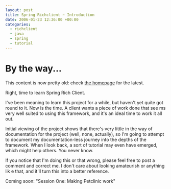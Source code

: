 ```yaml
---
layout: post
title: Spring Richclient ~ Introduction
date: 2006-01-23 12:36:00 +00:00
categories:
  - richclient 
  - java 
  - spring
  - tutorial
---
```

<div class='notice'><h1>By the way...</h1><p>This content is now pretty old: check <a href='/'>the homepage</a> for the latest.</p></div>
          
<p>Right, time to learn Spring Rich Client.</p>
<p>I've been meaning to learn this project for a while, but haven't yet quite got round to it. Now is the time. A client wants a piece of work done that see
ms very well suited to using this framework, and it's an ideal time to work it all out.</p>
<p>Initial viewing of the project shows that there's very little in the way of documentation for the project (well, none, actually), so I'm going to attempt
 to document my documentation-less journey into the depths of the framework. When I look back, a sort of tutorial may even have emerged, which might help others. You never know.</p>
<p>If you notice that I'm doing this or that wrong, please feel free to post a comment and correct me. I don't care about looking amateurish or anything lik
e that, and it'll turn this into a better reference.</p>
<p>Coming soon: "Session One: Making Petclinic work"</p>
